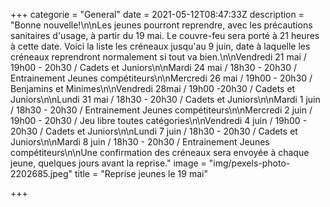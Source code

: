 +++
categorie = "General"
date = 2021-05-12T08:47:33Z
description = "Bonne nouvelle!\n\nLes jeunes pourront reprendre, avec les précautions sanitaires d'usage, à partir du 19 mai. Le couvre-feu sera porté à 21 heures à cette date. Voici la liste les créneaux  jusqu'au 9 juin, date à laquelle les créneaux reprendront normalement si tout va bien.\n\nVendredi 21 mai / 19h00 - 20h30 / Cadets et Juniors\n\nMardi 24 mai / 18h30 - 20h30 / Entrainement Jeunes compétiteurs\n\nMercredi 26 mai / 19h00 - 20h30 / Benjamins et Minimes\n\nVendredi 28mai / 19h00 -20h30 / Cadets et Juniors\n\nLundi 31 mai / 18h30 - 20h30 / Cadets et Juniors\n\nMardi 1 juin / 18h30 - 20h30 / Entrainement Jeunes compétiteurs\n\nMercredi 2 juin / 19h00 - 20h30 / Jeu libre toutes catégories\n\nVendredi 4 juin / 19h00 - 20h30 / Cadets et Juniors\n\nLundi 7 juin / 18h30 - 20h30 / Cadets et Juniors\n\nMardi 8 juin / 18h30 - 20h30 / Entrainement Jeunes compétiteurs\n\nUne confirmation des créneaux sera envoyée à chaque jeune, quelques jours avant la reprise."
image = "img/pexels-photo-2202685.jpeg"
title = "Reprise jeunes le 19 mai"

+++
